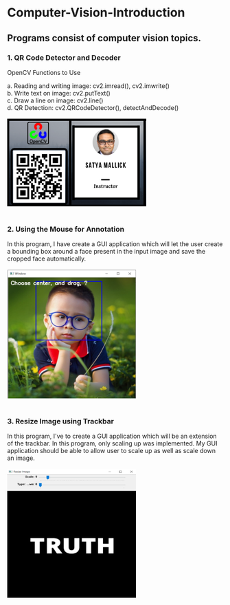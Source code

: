 # Computer-Vision-Introduction
## Programs consist of computer vision topics.
### 1. QR Code Detector and Decoder
OpenCV Functions to Use 

a. Reading and writing image: cv2.imread(), cv2.imwrite()
<br>
b. Write text on image: cv2.putText()
<br>
c. Draw a line on image: cv2.line()
<br>
d. QR Detection: cv2.QRCodeDetector(), detectAndDecode()
<br><br>
<img src= "QR Code Detector/IDCard-Satya.png">
<br><br>
### 2. Using the Mouse for Annotation
In this program, I have create a GUI application which will let the user create a bounding box around a face present in the input image and save the cropped face automatically.
<br><br>
<img src= "Using the Mouse for Annotation/window.png" width="300" height="300">
<br><br>
### 3. Resize Image using Trackbar
In this program, I've to create a GUI application which will be an extension of the trackbar. In this program, only scaling up was implemented. My GUI application should be able to allow user to scale up as well as scale down an image. 
<br><br>
<img src= "Resize Image using Trackbar/resize_image.png" width="300" height="300">
<br><br>
